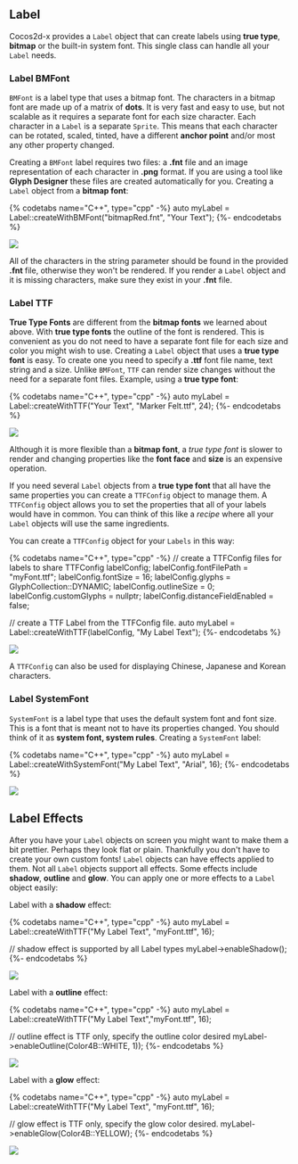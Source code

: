 ## Label
Cocos2d-x provides a `Label` object that can create labels using __true type__,
__bitmap__ or the built-in system font. This single class can handle all your `Label`
needs.

### Label BMFont
`BMFont` is a label type that uses a bitmap font. The characters in a bitmap font
are made up of a matrix of __dots__. It is very fast and easy to use, but not
scalable as it requires a separate font for each size character. Each character
in a `Label` is a separate `Sprite`. This means that each character can be rotated,
scaled, tinted, have a different __anchor point__ and/or most any other property changed.

Creating a `BMFont` label requires two files: a __.fnt__ file and an image
representation of each character in __.png__ format. If you are using a tool like
__Glyph Designer__ these files are created automatically for you. Creating a
`Label` object from a __bitmap font__:

{% codetabs name="C++", type="cpp" -%}
auto myLabel = Label::createWithBMFont("bitmapRed.fnt", "Your Text");
{%- endcodetabs %}

![](ui_components-img/LabelBMFont.png "")

All of the characters in the string parameter should be found in the provided
__.fnt__ file, otherwise they won't be rendered. If you render a `Label` object and
it is missing characters, make sure they exist in your __.fnt__ file.

### Label TTF
__True Type Fonts__ are different from the __bitmap fonts__ we learned about above. With __true type fonts__ the outline of the font is rendered. This is convenient as you do not need to have a separate font file for each size and color you might wish to use. Creating a `Label` object that uses a __true type font__ is easy. To create one you need to specify a __.ttf__ font file name, text string and a size. Unlike `BMFont`, `TTF` can render size changes without the need for a separate font files. Example, using a __true type font__:

{% codetabs name="C++", type="cpp" -%}
auto myLabel = Label::createWithTTF("Your Text", "Marker Felt.ttf", 24);
{%- endcodetabs %}

![](ui_components-img/LabelTTF.png "")

Although it is more flexible than a __bitmap font__, a _true type font_ is slower to render and changing properties like the __font face__ and __size__ is an expensive operation.

If you need several `Label` objects from a __true type font__ that all have the
same properties you can create a `TTFConfig` object to manage them. A `TTFConfig` object allows you to set the properties that all of your labels would have in common. You can think of this like a *recipe* where all your `Label` objects will use the same ingredients.

You can create a `TTFConfig` object for your `Labels` in this way:

{% codetabs name="C++", type="cpp" -%}
// create a TTFConfig files for labels to share
TTFConfig labelConfig;
labelConfig.fontFilePath = "myFont.ttf";
labelConfig.fontSize = 16;
labelConfig.glyphs = GlyphCollection::DYNAMIC;
labelConfig.outlineSize = 0;
labelConfig.customGlyphs = nullptr;
labelConfig.distanceFieldEnabled = false;

// create a TTF Label from the TTFConfig file.
auto myLabel = Label::createWithTTF(labelConfig, "My Label Text");
{%- endcodetabs %}

![](ui_components-img/LabelTTFWithConfig.png "")

A `TTFConfig` can also be used for displaying Chinese, Japanese and Korean
characters.

### Label SystemFont
`SystemFont` is a label type that uses the default system font and font size.
This is a font that is meant not to have its properties changed. You should think
of it as __system font, system rules__. Creating a `SystemFont` label:

{% codetabs name="C++", type="cpp" -%}
auto myLabel = Label::createWithSystemFont("My Label Text", "Arial", 16);
{%- endcodetabs %}

![](ui_components-img/LabelWithSystemFont.png "")

## Label Effects
After you have your `Label` objects on screen you might want to make them a bit
prettier. Perhaps they look flat or plain. Thankfully you don't have to create
your own custom fonts! `Label` objects can have effects applied to them. Not all
`Label` objects support all effects. Some effects include __shadow__, __outline__
and __glow__. You can apply one or more effects to a `Label` object easily:

Label with a __shadow__ effect:

{% codetabs name="C++", type="cpp" -%}
auto myLabel = Label::createWithTTF("My Label Text", "myFont.ttf", 16);

// shadow effect is supported by all Label types
myLabel->enableShadow();
{%- endcodetabs %}

![](ui_components-img/LabelWithShadow.png "")

Label with a __outline__ effect:

{% codetabs name="C++", type="cpp" -%}
auto myLabel = Label::createWithTTF("My Label Text","myFont.ttf", 16);

// outline effect is TTF only, specify the outline color desired
myLabel->enableOutline(Color4B::WHITE, 1));
{%- endcodetabs %}

![](ui_components-img/LabelWithOutline.png "")

Label with a __glow__ effect:

{% codetabs name="C++", type="cpp" -%}
auto myLabel = Label::createWithTTF("My Label Text", "myFont.ttf", 16);

// glow effect is TTF only, specify the glow color desired.
myLabel->enableGlow(Color4B::YELLOW);
{%- endcodetabs %}

![](ui_components-img/LabelWithGlow.png "")
